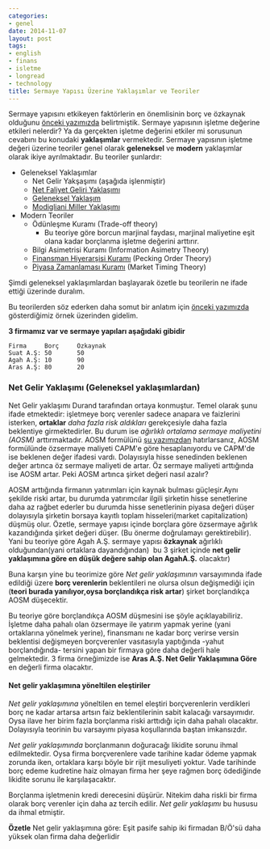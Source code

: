 ```yaml
---
categories:
- genel
date: 2014-11-07
layout: post
tags:
- english
- finans
- isletme
- longread
- technology
title: Sermaye Yapısı Üzerine Yaklaşımlar ve Teoriler
---
```


Sermaye yapısını etkikeyen faktörlerin en önemlisinin borç ve özkaynak olduğunu [önceki yazımızda](http://acikbellek.tumblr.com/post/101927606340/sermaye-yap-s-nedir-nelerden-etkilenir-neleri) belirtmiştik. Sermaye yapısının işletme değerine etkileri nelerdir? Ya da gerçekten işletme değerini etkiler mi sorusunun cevabını bu konudaki **yaklaşımlar** vermektedir. Sermaye yapısının işletme değeri üzerine teoriler genel olarak **geleneksel** ve **modern** yaklaşımlar olarak ikiye ayrılmaktadır. Bu teoriler şunlardır:

- Geleneksel Yaklaşımlar
    - Net Gelir Yakşaşımı (aşağıda işlenmiştir)
    - [Net Faliyet Geliri Yaklaşımı](http://acikbellek.tumblr.com/post/102013378225/net-faliyet-geliri-yaklas-m-geleneksel)
    - [Geleneksel Yaklaşım](http://acikbellek.tumblr.com/post/102172363585/sermaye-yap-s-isletme-degeri-iliskisini-ac-klamada)
    - [Modigliani Miller Yaklaşımı](http://acikbellek.tumblr.com/post/102190465365/modigliani-miller-yaklasimi)
- Modern Teoriler
    - Ödünleşme Kuramı (Trade-off theory)
        - Bu teoriye göre borcun marjinal faydası, marjinal maliyetine eşit olana kadar borçlanma işletme değerini arttırır.
    - Bilgi Asimetrisi Kuramı (Information Asimetry Theory)
    - [Finansman Hiyerarşisi Kuramı](http://acikbellek.tumblr.com/post/102193037500/finansman-hiyerarsisi-kurami) (Pecking Order Theory)
    - [Piyasa Zamanlaması Kuramı](http://acikbellek.tumblr.com/post/102193267665/piyasa-zamanlamasi-kurami) (Market Timing Theory)

Şimdi geleneksel yaklaşımlardan başlayarak özetle bu teorilerin ne ifade ettiği üzerinde duralım.

Bu teorilerden söz ederken daha somut bir anlatım için [önceki yazımızda](http://acikbellek.tumblr.com/post/101927606340/sermaye-yap-s-nedir-nelerden-etkilenir-neleri) gösterdiğimiz örnek üzerinden gidelim.

**3 firmamız var ve sermaye yapıları aşağıdaki gibidir**

```
Firma     Borç     Özkaynak
Suat A.Ş: 50       50 
Agah A.Ş: 10       90 
Aras A.Ş: 80       20 

```

### Net Gelir Yaklaşımı (Geleneksel yaklaşımlardan)

Net Gelir yaklaşımı Durand tarafından ortaya konmuştur. Temel olarak şunu ifade etmektedir: işletmeye borç verenler sadece anapara ve faizlerini isterken, **ortaklar** _daha fazla risk aldıkları_ gerekçesiyle daha fazla beklentiye girmektedirler. Bu durum ise _ağırlıklı ortalama sermaye maliyetini (AOSM)_ arttırmaktadır. AOSM formülünü [şu yazımızdan](http://acikbellek.tumblr.com/post/101914173030/ag-rl-kl-ortalama-sermaye-maliyeti) hatırlarsanız, AOSM formülünde özsermaye maliyeti CAPM'e göre hesaplanıyordu ve CAPM'de ise beklenen değer ifadesi vardı. Dolayısıyla hisse senedinden beklenen değer artınca öz sermaye maliyeti de artar. Öz sermaye maliyeti arttığında ise AOSM artar. Peki AOSM artınca şirket değeri nasıl azalır?

AOSM arttığında firmanın yatırımları için kaynak bulması güçleşir.Aynı şekilde riski artar, bu durumda yatırımcılar ilgili şirketin hisse senetlerine daha az rağbet ederler bu durumda hisse senetlerinin piyasa değeri düşer dolayısıyla şirketin borsaya kayıtlı toplam hisseleri(market capitalization) düşmüş olur. Özetle, sermaye yapısı içinde borçlara göre özsermaye ağırlık kazandığında şirket değeri düşer. (Bu önerme doğrulamayı gerektirebilir). Yani bu teoriye göre Agah A.Ş. sermaye yapısı **özkaynak** ağırlıklı olduğundan(yani ortaklara dayandığından)  bu 3 şirket içinde **net gelir yaklaşımına göre en düşük değere sahip olan AgahA.Ş.** olacaktır)

Buna karşın yine bu teorimize göre _Net gelir yaklaşımının_ varsayımında ifade edildiği üzere **borç verenlerin** beklentileri ne olursa olsun değişmediği için (**teori burada yanılıyor,oysa borçlandıkça risk artar**) şirket borçlandıkça AOSM düşecektir.

Bu teoriye göre borçlandıkça AOSM düşmesini ise şöyle açıklayabiliriz. İşletme daha pahalı olan özsermaye ile yatırım yapmak yerine (yani ortaklarına yönelmek yerine), finansmanı ne kadar borç verirse versin beklentisi değişmeyen borçverenler vasıtasıyla yaptığında -yahut borçlandığında- tersini yapan bir firmaya göre daha değerli hale gelmektedir. 3 firma örneğimizde ise **Aras A.Ş. Net Gelir Yaklaşımına Göre** en değerli firma olacaktır.

#### Net gelir yaklaşımına yöneltilen eleştiriler

_Net gelir yaklaşımına_ yöneltilen en temel eleştiri borçverenlerin verdikleri borç ne kadar artarsa artsın faiz beklentilerinin sabit kalacağı varsayımıdır. Oysa ilave her birim fazla borçlanma riski arttıdığı için daha pahalı olacaktır. Dolayısıyla teorinin bu varsayımı piyasa koşullarında baştan imkansızdır.

_Net gelir yaklaşımında_ borçlanmanın doğuracağı likidite sorunu ihmal edilmektedir. Oysa firma borçverenlere vade tarihine kadar ödeme yapmak zorunda iken, ortaklara karşı böyle bir rijit mesuliyeti yoktur. Vade tarihinde borç edeme kudretine haiz olmayan firma her şeye rağmen borç ödediğinde likidite sorunu ile karşılaşacaktır.

Borçlanma işletmenin kredi derecesini düşürür. Nitekim daha riskli bir firma olarak borç verenler için daha az tercih edilir. _Net gelir yaklaşımı_ bu hususu da ihmal etmiştir.

**Özetle** Net gelir yaklaşımına göre: Eşit pasife sahip iki firmadan B/Ö'sü daha yüksek olan firma daha değerlidir
